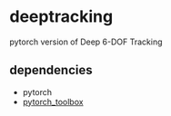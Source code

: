 # deeptracking
pytorch version of Deep 6-DOF Tracking

## dependencies
- pytorch
- [pytorch_toolbox](https://github.com/MathGaron/pytorch_toolbox)
